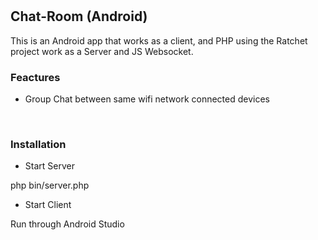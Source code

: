 # 
<h2>Chat-Room (Android)</h2>
This is an Android app that works as a client, and PHP using the Ratchet project work as a Server and JS Websocket.
<h3>Feactures</h2>
<ul><li> Group Chat between same wifi network connected devices </li></ul>
<br>
<h3>Installation</h3>
<ul><li>Start Server</li></ul>
php bin/server.php
<ul><li>Start Client</li></ul>
Run through Android Studio
<br>
